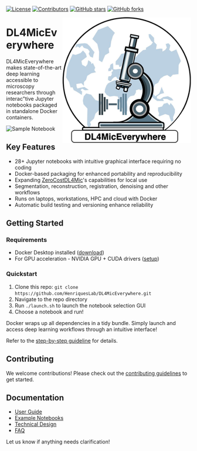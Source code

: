 [![License](https://img.shields.io/github/license/HenriquesLab/DL4MicEverywhere?color=Green)](https://github.com/HenriquesLab/DL4MicEverywhere/blob/main/LICENSE.txt)
[![Contributors](https://img.shields.io/github/contributors-anon/HenriquesLab/DL4MicEverywhere)](https://github.com/HenriquesLab/DL4MicEverywhere/graphs/contributors)
[![GitHub stars](https://img.shields.io/github/stars/HenriquesLab/DL4MicEverywhere?style=social)](https://github.com/HenriquesLab/DL4MicEverywhere/)
[![GitHub forks](https://img.shields.io/github/forks/HenriquesLab/DL4MicEverywhere?style=social)](https://github.com/HenriquesLab/DL4MicEverywhere/)

<img src="https://raw.githubusercontent.com/HenriquesLab/DL4MicEverywhere/main/docs/logo/dl4miceverywhere-logo.jpg?token=GHSAT0AAAAAACJQSOW4O7GCMEEYHLHQCK4YZJ4AFSA" align="right" width="350"/>

# DL4MicEverywhere

DL4MicEverywhere makes state-of-the-art deep learning accessible to microscopy researchers through interac"tive Jupyter notebooks packaged in standalone Docker containers.

![Sample Notebook](images/sample_notebook.png)

## Key Features

- 28+ Jupyter notebooks with intuitive graphical interface requiring no coding  
- Docker-based packaging for enhanced portability and reproducibility
- Expanding [ZeroCostDL4Mic](https://github.com/HenriquesLab/ZeroCostDL4Mic)'s capabilities for local use
- Segmentation, reconstruction, registration, denoising and other workflows 
- Runs on laptops, workstations, HPC and cloud with Docker
- Automatic build testing and versioning enhance reliability

## Getting Started

### Requirements

- Docker Desktop installed ([download](https://www.docker.com/products/docker-desktop))
- For GPU acceleration - NVIDIA GPU + CUDA drivers ([setup](https://docs.nvidia.com/cuda/)) 

### Quickstart

1. Clone this repo: `git clone https://github.com/HenriquesLab/DL4MicEverywhere.git`
2. Navigate to the repo directory 
3. Run `./launch.sh` to launch the notebook selection GUI
4. Choose a notebook and run!

Docker wraps up all dependencies in a tidy bundle. Simply launch and access deep learning workflows through an intuitive interface!

Refer to the [step-by-step guideline](https://github.com/HenriquesLab/DL4MicEverywhere/wiki/Step%E2%80%90by%E2%80%90step-guideline) for details.

## Contributing

We welcome contributions! Please check out the [contributing guidelines](CONTRIBUTING.md) to get started.

## Documentation

- [User Guide](docs/USER_GUIDE.md)
- [Example Notebooks](examples)
- [Technical Design](docs/DESIGN.md)
- [FAQ](docs/FAQ.md)

Let us know if anything needs clarification!
